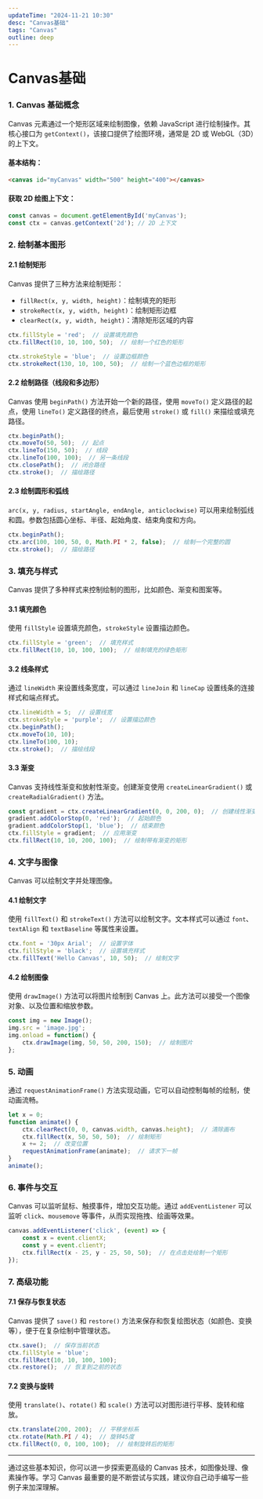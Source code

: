 ```yaml
---
updateTime: "2024-11-21 10:30"
desc: "Canvas基础"
tags: "Canvas"
outline: deep
---
```

# Canvas基础

### 1. **Canvas 基础概念**
Canvas 元素通过一个矩形区域来绘制图像，依赖 JavaScript 进行绘制操作。其核心接口为 `getContext()`，该接口提供了绘图环境，通常是 2D 或 WebGL（3D）的上下文。

#### 基本结构：
```html
<canvas id="myCanvas" width="500" height="400"></canvas>
```

#### 获取 2D 绘图上下文：
```javascript
const canvas = document.getElementById('myCanvas');
const ctx = canvas.getContext('2d'); // 2D 上下文
```

### 2. **绘制基本图形**
#### 2.1 绘制矩形
Canvas 提供了三种方法来绘制矩形：
- `fillRect(x, y, width, height)`：绘制填充的矩形
- `strokeRect(x, y, width, height)`：绘制矩形边框
- `clearRect(x, y, width, height)`：清除矩形区域的内容

```javascript
ctx.fillStyle = 'red';  // 设置填充颜色
ctx.fillRect(10, 10, 100, 50);  // 绘制一个红色的矩形

ctx.strokeStyle = 'blue';  // 设置边框颜色
ctx.strokeRect(130, 10, 100, 50);  // 绘制一个蓝色边框的矩形
```

#### 2.2 绘制路径（线段和多边形）
Canvas 使用 `beginPath()` 方法开始一个新的路径，使用 `moveTo()` 定义路径的起点，使用 `lineTo()` 定义路径的终点，最后使用 `stroke()` 或 `fill()` 来描绘或填充路径。

```javascript
ctx.beginPath();
ctx.moveTo(50, 50);  // 起点
ctx.lineTo(150, 50);  // 线段
ctx.lineTo(100, 100);  // 另一条线段
ctx.closePath();  // 闭合路径
ctx.stroke();  // 描绘路径
```

#### 2.3 绘制圆形和弧线
`arc(x, y, radius, startAngle, endAngle, anticlockwise)` 可以用来绘制弧线和圆。参数包括圆心坐标、半径、起始角度、结束角度和方向。

```javascript
ctx.beginPath();
ctx.arc(100, 100, 50, 0, Math.PI * 2, false);  // 绘制一个完整的圆
ctx.stroke();  // 描绘路径
```

### 3. **填充与样式**
Canvas 提供了多种样式来控制绘制的图形，比如颜色、渐变和图案等。

#### 3.1 填充颜色
使用 `fillStyle` 设置填充颜色，`strokeStyle` 设置描边颜色。

```javascript
ctx.fillStyle = 'green';  // 填充样式
ctx.fillRect(10, 10, 100, 100);  // 绘制填充的绿色矩形
```

#### 3.2 线条样式
通过 `lineWidth` 来设置线条宽度，可以通过 `lineJoin` 和 `lineCap` 设置线条的连接样式和端点样式。

```javascript
ctx.lineWidth = 5;  // 设置线宽
ctx.strokeStyle = 'purple';  // 设置描边颜色
ctx.beginPath();
ctx.moveTo(10, 10);
ctx.lineTo(100, 10);
ctx.stroke();  // 描绘线段
```

#### 3.3 渐变
Canvas 支持线性渐变和放射性渐变。创建渐变使用 `createLinearGradient()` 或 `createRadialGradient()` 方法。

```javascript
const gradient = ctx.createLinearGradient(0, 0, 200, 0);  // 创建线性渐变
gradient.addColorStop(0, 'red');  // 起始颜色
gradient.addColorStop(1, 'blue');  // 结束颜色
ctx.fillStyle = gradient;  // 应用渐变
ctx.fillRect(10, 10, 200, 100);  // 绘制带有渐变的矩形
```

### 4. **文字与图像**
Canvas 可以绘制文字并处理图像。

#### 4.1 绘制文字
使用 `fillText()` 和 `strokeText()` 方法可以绘制文字。文本样式可以通过 `font`、`textAlign` 和 `textBaseline` 等属性来设置。

```javascript
ctx.font = '30px Arial';  // 设置字体
ctx.fillStyle = 'black';  // 设置填充样式
ctx.fillText('Hello Canvas', 10, 50);  // 绘制文字
```

#### 4.2 绘制图像
使用 `drawImage()` 方法可以将图片绘制到 Canvas 上。此方法可以接受一个图像对象、以及位置和缩放参数。

```javascript
const img = new Image();
img.src = 'image.jpg';
img.onload = function() {
    ctx.drawImage(img, 50, 50, 200, 150);  // 绘制图片
};
```

### 5. **动画**
通过 `requestAnimationFrame()` 方法实现动画，它可以自动控制每帧的绘制，使动画流畅。

```javascript
let x = 0;
function animate() {
    ctx.clearRect(0, 0, canvas.width, canvas.height);  // 清除画布
    ctx.fillRect(x, 50, 50, 50);  // 绘制矩形
    x += 2;  // 改变位置
    requestAnimationFrame(animate);  // 请求下一帧
}
animate();
```

### 6. **事件与交互**
Canvas 可以监听鼠标、触摸事件，增加交互功能。通过 `addEventListener` 可以监听 `click`、`mousemove` 等事件，从而实现拖拽、绘画等效果。

```javascript
canvas.addEventListener('click', (event) => {
    const x = event.clientX;
    const y = event.clientY;
    ctx.fillRect(x - 25, y - 25, 50, 50);  // 在点击处绘制一个矩形
});
```

### 7. **高级功能**
#### 7.1 保存与恢复状态
Canvas 提供了 `save()` 和 `restore()` 方法来保存和恢复绘图状态（如颜色、变换等），便于在复杂绘制中管理状态。

```javascript
ctx.save();  // 保存当前状态
ctx.fillStyle = 'blue';
ctx.fillRect(10, 10, 100, 100);
ctx.restore();  // 恢复到之前的状态
```

#### 7.2 变换与旋转
使用 `translate()`、`rotate()` 和 `scale()` 方法可以对图形进行平移、旋转和缩放。

```javascript
ctx.translate(200, 200);  // 平移坐标系
ctx.rotate(Math.PI / 4);  // 旋转45度
ctx.fillRect(0, 0, 100, 100);  // 绘制旋转后的矩形
```

---

通过这些基本知识，你可以进一步探索更高级的 Canvas 技术，如图像处理、像素操作等。学习 Canvas 最重要的是不断尝试与实践，建议你自己动手编写一些例子来加深理解。